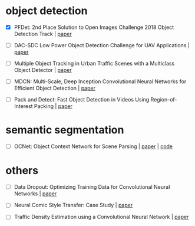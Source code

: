 
# object detection

- [x] PFDet: 2nd Place Solution to Open Images Challenge 2018 Object Detection Track | [paper](https://arxiv.org/pdf/1809.00778.pdf)
- [ ] DAC-SDC Low Power Object Detection Challenge for UAV Applications | [paper](https://arxiv.org/pdf/1809.00110.pdf)
- [ ] Multiple Object Tracking in Urban Traffic Scenes with a Multiclass Object Detector | [paper](https://arxiv.org/pdf/1809.02073.pdf)
- [ ] MDCN: Multi-Scale, Deep Inception Convolutional Neural Networks for Efficient Object Detection | [paper](https://arxiv.org/pdf/1809.01791.pdf)
- [ ] Pack and Detect: Fast Object Detection in Videos Using Region-of-Interest Packing | [paper](https://arxiv.org/pdf/1809.01701.pdf)



# semantic segmentation

- [ ] OCNet: Object Context Network for Scene Parsing | [paper](https://arxiv.org/pdf/1809.00916.pdf) | [code](https://github.com/PkuRainBow/OCNet)

# others

- [ ] Data Dropout: Optimizing Training Data for Convolutional Neural Networks | [paper](https://arxiv.org/pdf/1809.00193.pdf)
- [ ] Neural Comic Style Transfer: Case Study | [paper](https://arxiv.org/pdf/1809.01726.pdf)
- [ ] Traffic Density Estimation using a Convolutional Neural Network | [paper](https://arxiv.org/pdf/1809.01564.pdf)

